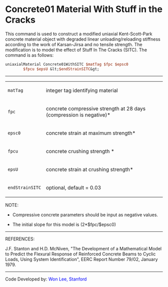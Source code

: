 # Concrete01 Material With Stuff in the Cracks

<p>This command is used to construct a modified uniaxial Kent-Scott-Park
concrete material object with degraded linear unloading/reloading
stiffness according to the work of Karsan-Jirsa and no tensile strength.
The modification is to model the effect of Stuff In The Cracks (SITC).
The command is as follows:</p>

```tcl
uniaxialMaterial Concrete01WithSITC $matTag $fpc $epsc0
        $fpcu $epsU &lt;$endStrainSITC&gt;
```
<hr />
<table>
<tbody>
<tr class="odd">
<td><code class="parameter-table-variable">matTag</code></td>
<td><p>integer tag identifying material</p></td>
</tr>
<tr class="even">
<td><code class="parameter-table-variable">fpc</code></td>
<td><p>concrete compressive strength at 28 days (compression is
negative)*</p></td>
</tr>
<tr class="odd">
<td><code class="parameter-table-variable">epsc0</code></td>
<td><p>concrete strain at maximum strength*</p></td>
</tr>
<tr class="even">
<td><code class="parameter-table-variable">fpcu</code></td>
<td><p>concrete crushing strength *</p></td>
</tr>
<tr class="odd">
<td><code class="parameter-table-variable">epsU</code></td>
<td><p>concrete strain at crushing strength*</p></td>
</tr>
<tr class="even">
<td><code class="parameter-table-variable">endStrainSITC</code></td>
<td><p>optional, default = 0.03</p></td>
</tr>
</tbody>
</table>
<p>NOTE:</p>
<ul>
<li>Compressive concrete parameters should be input as negative
values.</li>
</ul>
<ul>
<li>The initial slope for this model is (2*$fpc/$epsc0)</li>
</ul>
<hr />
<p>REFERENCES:</p>
<p>J.F. Stanton and H.D. McNiven, "The Development of a Mathematical
Model to Predict the Flexural Response of Reinforced Concrete Beams to
Cyclic Loads, Using System Identification", EERC Report Number 79/02,
January 1979.</p>
<hr />
<p>Code Developed by: <span style="color:blue"> Won Lee, Stanford
</span></p>
